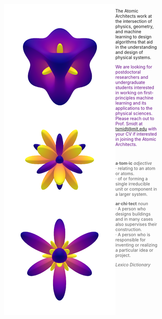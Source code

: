 <div id="img_cont">
  <img id="rand_oct" src="assets/img/rand_oct_spharm.png" align="left">
</div>

The Atomic Architects work at the intersection of physics, geometry, and machine learning to design algorithms that aid in the understanding and design of physical systems.

<font color="#6B148B">We are looking for postdoctoral researchers and undergraduate students interested in working on first-principles machine learning and its applications to the physical sciences. Please reach out to Prof. Smidt at tsmidt@mit.edu with your CV if interested in joining the Atomic Architects.</font>

<br>

> <b>a&#183;tom&#183;ic</b> <i>adjective</i><br>
> &#183; relating to an atom or atoms. <br>
> &#183; of or forming a single irreducible unit or component in a larger system. <br>
>
> <b>ar&#183;chi&#183;tect</b> <i>noun</i><br>
> &#183; A person who designs buildings and in many cases also supervises their construction. <br>
> &#183; A person who is responsible for inventing or realizing a particular idea or project.
>
> <i>Lexico Dictionary</i>
>

